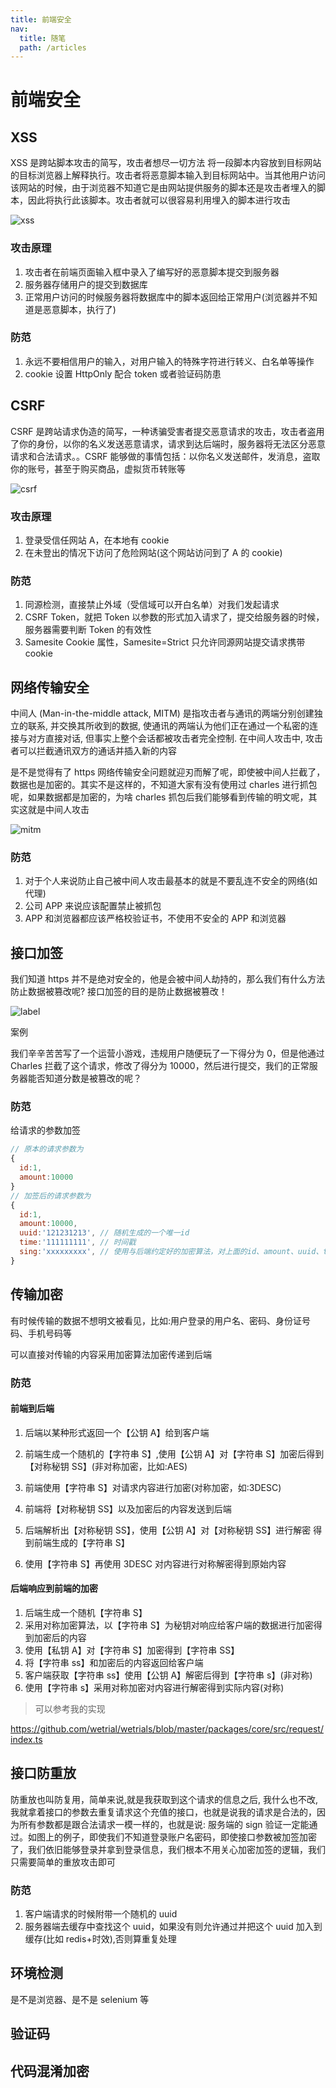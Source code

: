 ```yaml
---
title: 前端安全
nav:
  title: 随笔
  path: /articles
---
```


# 前端安全

## XSS

XSS 是跨站脚本攻击的简写，攻击者想尽一切方法 将一段脚本内容放到目标网站的目标浏览器上解释执行。攻击者将恶意脚本输入到目标网站中。当其他用户访问该网站的时候，由于浏览器不知道它是由网站提供服务的脚本还是攻击者埋入的脚本，因此将执行此该脚本。攻击者就可以很容易利用埋入的脚本进行攻击

![xss](./assets/xss.jpeg)

### 攻击原理

1. 攻击者在前端页面输入框中录入了编写好的恶意脚本提交到服务器
2. 服务器存储用户的提交到数据库
3. 正常用户访问的时候服务器将数据库中的脚本返回给正常用户(浏览器并不知道是恶意脚本，执行了)

### 防范

1. 永远不要相信用户的输入，对用户输入的特殊字符进行转义、白名单等操作
2. cookie 设置 HttpOnly 配合 token 或者验证码防患

## CSRF

CSRF 是跨站请求伪造的简写，一种诱骗受害者提交恶意请求的攻击，攻击者盗用了你的身份，以你的名义发送恶意请求，请求到达后端时，服务器将无法区分恶意请求和合法请求。。CSRF 能够做的事情包括：以你名义发送邮件，发消息，盗取你的账号，甚至于购买商品，虚拟货币转账等

![csrf](./assets/csrf.jpeg)

### 攻击原理

1. 登录受信任网站 A，在本地有 cookie
2. 在未登出的情况下访问了危险网站(这个网站访问到了 A 的 cookie)

### 防范

1. 同源检测，直接禁止外域（受信域可以开白名单）对我们发起请求
2. CSRF Token，就把 Token 以参数的形式加入请求了，提交给服务器的时候，服务器需要判断 Token 的有效性
3. Samesite Cookie 属性，Samesite=Strict 只允许同源网站提交请求携带 cookie

## 网络传输安全

中间人 (Man-in-the-middle attack, MITM) 是指攻击者与通讯的两端分别创建独立的联系, 并交换其所收到的数据, 使通讯的两端认为他们正在通过一个私密的连接与对方直接对话, 但事实上整个会话都被攻击者完全控制. 在中间人攻击中, 攻击者可以拦截通讯双方的通话并插入新的内容

是不是觉得有了 https 网络传输安全问题就迎刃而解了呢，即使被中间人拦截了，数据也是加密的。其实不是这样的，不知道大家有没有使用过 charles 进行抓包呢，如果数据都是加密的，为啥 charles 抓包后我们能够看到传输的明文呢，其实这就是中间人攻击

![mitm](./assets/mitm.jpeg)

### 防范

1. 对于个人来说防止自己被中间人攻击最基本的就是不要乱连不安全的网络(如代理)
2. 公司 APP 来说应该配置禁止被抓包
3. APP 和浏览器都应该严格校验证书，不使用不安全的 APP 和浏览器

## 接口加签

我们知道 https 并不是绝对安全的，他是会被中间人劫持的，那么我们有什么方法防止数据被篡改呢? 接口加签的目的是防止数据被篡改！

![label](./assets/api-label.jpeg)

案例

我们辛辛苦苦写了一个运营小游戏，违规用户随便玩了一下得分为 0，但是他通过 Charles 拦截了这个请求，修改了得分为 10000，然后进行提交，我们的正常服务器能否知道分数是被篡改的呢？

### 防范

给请求的参数加签

```jsx |pure
// 原本的请求参数为
{
  id:1,
  amount:10000
}
// 加签后的请求参数为
{
  id:1,
  amount:10000,
  uuid:'121231213', // 随机生成的一个唯一id
  time:'111111111', // 时间戳
  sing:'xxxxxxxxx', // 使用与后端约定好的加密算法，对上面的id、amount、uuid、time的值进行加密后的值，后端会同时使用对应方式加密 然后判断加密后的串是否跟sign相同，如果不同(表示被篡改过)丢弃
}
```

## 传输加密

有时候传输的数据不想明文被看见，比如:用户登录的用户名、密码、身份证号码、手机号码等

可以直接对传输的内容采用加密算法加密传递到后端

### 防范

#### 前端到后端

1. 后端以某种形式返回一个【公钥 A】给到客户端
2. 前端生成一个随机的【字符串 S】,使用【公钥 A】对【字符串 S】加密后得到【对称秘钥 SS】(非对称加密，比如:AES)
3. 前端使用【字符串 S】对请求内容进行加密(对称加密，如:3DESC)
4. 前端将【对称秘钥 SS】以及加密后的内容发送到后端

5. 后端解析出【对称秘钥 SS】，使用【公钥 A】对【对称秘钥 SS】进行解密 得到前端生成的【字符串 S】
6. 使用【字符串 S】再使用 3DESC 对内容进行对称解密得到原始内容

#### 后端响应到前端的加密

1. 后端生成一个随机【字符串 S】
2. 采用对称加密算法，以【字符串 S】为秘钥对响应给客户端的数据进行加密得到加密后的内容
3. 使用【私钥 A】对【字符串 S】加密得到【字符串 SS】
4. 将【字符串 ss】和加密后的内容返回给客户端
5. 客户端获取【字符串 ss】使用【公钥 A】解密后得到【字符串 s】(非对称)
6. 使用【字符串 s】采用对称加密对内容进行解密得到实际内容(对称)

> 可以参考我的实现

https://github.com/wetrial/wetrials/blob/master/packages/core/src/request/index.ts

## 接口防重放

防重放也叫防复用，简单来说,就是我获取到这个请求的信息之后, 我什么也不改, 我就拿着接口的参数去重复请求这个充值的接口，也就是说我的请求是合法的，因为所有参数都是跟合法请求一模一样的，也就是说: 服务端的 sign 验证一定能通过。如图上的例子，即使我们不知道登录账户名密码，即使接口参数被加签加密了，我们依旧能够登录并拿到登录信息，我们根本不用关心加密加签的逻辑，我们只需要简单的重放攻击即可

### 防范

1. 客户端请求的时候附带一个随机的 uuid
2. 服务器端去缓存中查找这个 uuid，如果没有则允许通过并把这个 uuid 加入到缓存(比如 redis+时效),否则算重复处理

## 环境检测

是不是浏览器、是不是 selenium 等

## 验证码

## 代码混淆加密
